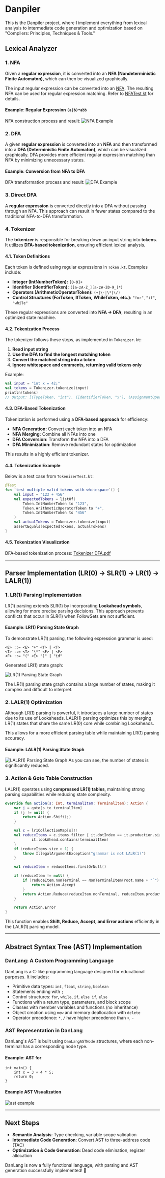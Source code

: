 # Danpiler
This is the Danpiler project, where I implement everything from lexical analysis to intermediate code generation and optimization based on "Compilers: Principles, Techniques & Tools."

## Lexical Analyzer

### **1. NFA**
Given a **regular expression**, it is converted into an **NFA (Nondeterministic Finite Automaton)**, which can then be visualized graphically.

The input regular expression can be converted into an [NFA](src/main/kotlin/NFA.kt). The resulting NFA can be used for regular expression matching. Refer to [NFATest.kt](src/test/kotlin/tc/NFATest.kt) for details.

#### Example: Regular Expression `(a|b)*abb`
NFA construction process and result:
![NFA Example](src/test/kotlin/docsimage/nfa_example.png)

### **2. DFA**
A given **regular expression** is converted into an **NFA** and then transformed into a **DFA (Deterministic Finite Automaton)**, which can be visualized graphically.
DFA provides more efficient regular expression matching than NFA by minimizing unnecessary states.

#### Example: Conversion from NFA to DFA
DFA transformation process and result:
![DFA Example](src/test/kotlin/docsimage/dfa_example.png)

### **3. Direct DFA**
A **regular expression** is converted directly into a DFA without passing through an NFA. This approach can result in fewer states compared to the traditional NFA-to-DFA transformation.

### **4. Tokenizer**
The **tokenizer** is responsible for breaking down an input string into **tokens**. It utilizes **DFA-based tokenization**, ensuring efficient lexical analysis.

#### **4.1. Token Definitions**
Each token is defined using regular expressions in `Token.kt`. Examples include:

- **Integer (IntNumberToken):** `[0-9]+`
- **Identifier (IdentifierToken):** `([a-zA-Z_][a-zA-Z0-9_]*)`
- **Operators (ArithmeticOperatorToken):** `(+|\-|\*|\/)`
- **Control Structures (ForToken, IfToken, WhileToken, etc.):** `"for"`, `"if"`, `"while"`

These regular expressions are converted into **NFA → DFA**, resulting in an optimized state machine.

#### **4.2. Tokenization Process**
The tokenizer follows these steps, as implemented in `Tokenizer.kt`:

1. **Read input string**
2. **Use the DFA to find the longest matching token**
3. **Convert the matched string into a token**
4. **Ignore whitespace and comments, returning valid tokens only**

Example:
```kotlin
val input = "int x = 42;"
val tokens = Tokenizer.tokenize(input)
println(tokens) 
// Output: [(TypeToken, "int"), (IdentifierToken, "x"), (AssignmentOperatorToken, "="), (IntNumberToken, "42"), (SemicolonToken, ";")]
```

#### **4.3. DFA-Based Tokenization**
Tokenization is performed using a **DFA-based approach** for efficiency:

- **NFA Generation:** Convert each token into an NFA
- **NFA Merging:** Combine all NFAs into one
- **DFA Conversion:** Transform the NFA into a DFA
- **DFA Minimization:** Remove redundant states for optimization

This results in a highly efficient tokenizer.

#### **4.4. Tokenization Example**
Below is a test case from `TokenizerTest.kt`:

```kotlin
@Test
fun `test multiple valid tokens with whitespace`() {
    val input = "123 + 456"
    val expectedTokens = listOf(
        Token.IntNumberToken to "123",
        Token.ArithmeticOperatorToken to "+",
        Token.IntNumberToken to "456"
    )
    val actualTokens = Tokenizer.tokenize(input)
    assertEquals(expectedTokens, actualTokens)
}
```

#### **4.5. Tokenization Visualization**
DFA-based tokenization process:
[Tokenizer DFA.pdf](src/test/kotlin/tokenizer.pdf)

---

## **Parser Implementation (LR(0) → SLR(1) → LR(1) → LALR(1))**

### **1. LR(1) Parsing Implementation**
LR(1) parsing extends SLR(1) by incorporating **Lookahead symbols**, allowing for more precise parsing decisions.
This approach prevents conflicts that occur in SLR(1) when FollowSets are not sufficient.

#### Example: LR(1) Parsing State Graph
To demonstrate LR(1) parsing, the following expression grammar is used:

```
<E> ::= <E> "+" <T> | <T>
<T> ::= <T> "\*" <F> | <F>
<F> ::= "(" <E> ")" | "id"
```

Generated LR(1) state graph:

![LR(1) Parsing State Graph](src/test/kotlin/docsimage/lr1_example.png)

The LR(1) parsing state graph contains a large number of states, making it complex and difficult to interpret.

### **2. LALR(1) Optimization**
Although LR(1) parsing is powerful, it introduces a large number of states due to its use of Lookaheads.
LALR(1) parsing optimizes this by merging LR(1) states that share the same LR(0) core while combining Lookaheads.

This allows for a more efficient parsing table while maintaining LR(1) parsing accuracy.

#### Example: LALR(1) Parsing State Graph
![LALR(1) Parsing State Graph](src/test/kotlin/docsimage/lalr_example.png)
As you can see, the number of states is significantly reduced.

### **3. Action & Goto Table Construction**
LALR(1) operates using **compressed LR(1) tables**, maintaining strong parsing capabilities while reducing state complexity.

```kotlin
override fun action(s: Int, terminalItem: TerminalItem): Action {
    var j = goto[s to terminalItem]
    if (j != null) {
        return Action.Shift(j)
    }

    val c = lr1CollectionMap[s]!!
    val reduceItems = c.items.filter { it.dotIndex == it.production.size &&
            it.lookAhead.contains(terminalItem)
    }
    if (reduceItems.size > 1) {
        throw IllegalArgumentException("grammar is not LALR(1)")
    }

    val reduceItem = reduceItems.firstOrNull()

    if (reduceItem != null) {
        if (reduceItem.nonTerminal == NonTerminalItem(root.name + "`") && terminalItem == endTerminalItem) {
            return Action.Accept
        }
        return Action.Reduce(reduceItem.nonTerminal, reduceItem.production)
    }

    return Action.Error
}
```
This function enables **Shift, Reduce, Accept, and Error actions** efficiently in the LALR(1) parsing model.

---

## **Abstract Syntax Tree (AST) Implementation**

### **DanLang: A Custom Programming Language**
DanLang is a C-like programming language designed for educational purposes. It includes:
- Primitive data types: `int`, `float`, `string`, `boolean`
- Statements ending with `;`
- Control structures: `for`, `while`, `if`, `else if`, `else`
- Functions with a return type, parameters, and block scope
- Classes with member variables and functions (no inheritance)
- Object creation using `new` and memory deallocation with `delete`
- Operator precedence: `*`, `/` have higher precedence than `+`, `-`

### **AST Representation in DanLang**
DanLang's AST is built using `DanLangASTNode` structures, where each non-terminal has a corresponding node type.

#### Example: AST for
```
int main() {
    int x = 3 + 4 * 5;
    return 0;
}
```

#### **Example AST Visualization**
![ast example](src/test/kotlin/docsimage/ast_example.png)

---

## **Next Steps**
- **Semantic Analysis**: Type checking, variable scope validation
- **Intermediate Code Generation**: Convert AST to three-address code (TAC)
- **Optimization & Code Generation**: Dead code elimination, register allocation

DanLang is now a fully functional language, with parsing and AST generation successfully implemented! 🚀